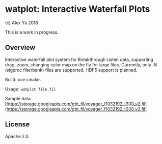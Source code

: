 # watplot: Interactive Waterfall Plots
(c) Alex Yu 2018

This is a work in progress.

## Overview
Interactive waterfall plot system for Breakthrough Listen data, supporting drag, zoom, changing color map on the fly for large files.
Currently, only .fil (sigproc filterbank) files are supported. HDF5 support is planned.

Build: use cmake.

Usage: `watplot file.fil`

Sample data: [https://storage.googleapis.com/gbt_fil/voyager_f1032192_t300_v2.fil](https://storage.googleapis.com/gbt_fil/voyager_f1032192_t300_v2.fil)

## License
Apache 2.0.
